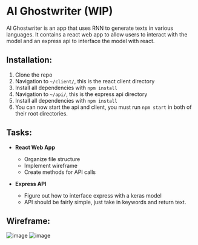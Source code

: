 # **AI Ghostwriter** (WIP)
AI Ghostwriter is an app that uses RNN to generate texts in various languages. It contains a react web app to allow users to interact with the model and an express api to interface the model with react.

## Installation:
1. Clone the repo
2. Navigation to `~/client/`, this is the react client directory
3. Install all dependencies with `npm install`
4. Navigation to `~/api/`, this is the express api directory
5. Install all dependencies with `npm install`
6. You can now start the api and client, you must run `npm start` in both of their root directories.

## Tasks:

* **React Web App**
  * Organize file structure
  * Implement wireframe
  * Create methods for API calls

* **Express API**
  * Figure out how to interface express with a keras model
  * API should be fairly simple, just take in keywords and return text.
  
## Wireframe:
![image](https://i.imgur.com/GOZRLYC.png)
![image](https://i.imgur.com/7VqznJo.png)

